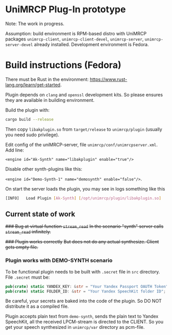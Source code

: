 # UniMRCP Plug-In prototype
Note: The work in progress.

Assumption: build environment is RPM-based distro with UniMRCP packages `unimrcp-client`, `unimrcp-client-devel`, `unimrcp-server`, `unimrcp-server-devel` already installed.
Development environment is Fedora.

# Build instructions (Fedora)
There must be Rust in the environment: <https://www.rust-lang.org/learn/get-started>.

Plugin depends on `clang` and `openssl` development kits. So please ensures they are available in building environment.

Build the plugin with:
```bash
cargo build --release
```

Then copy `libakplugin.so` from `target/release` to `unimrcp/plugin` (usually you need sudo privilege).

Edit config of the uniMRCP-server, file `unimrcp/conf/unimrcpserver.xml`. Add line:

`<engine id="Ak-Synth" name="libakplugin" enable="true"/>` 

Disable other synth-plugins like this: 

`<engine id="Demo-Synth-1" name="demosynth" enable="false"/>`.

On start the server loads the plugin, you may see in logs something like this
```bash
[INFO]   Load Plugin [Ak-Synth] [/opt/unimrcp/plugin/libakplugin.so]
```

## Current state of work
~~### Bug at virtual function `stream_read`~~
~~In the scenario "synth" server calls `stream_read` infinitely.~~

~~### Plugin works correctly~~
~~But does not do any actual synthesize. Client gets empty file.~~

### Plugin works with DEMO-SYNTH scenario
To be functional plugin needs to be built with `.secret` file in `src` directory.
File `.secret` must be:
```rust
pub(crate) static YANDEX_KEY: &str = "Your Yandex Passport OAUTH Token";
pub(crate) static FOLDER_ID: &str = "Your Yandex SpeechKit folder ID";
```

Be careful, your secrets are baked into the code of the plugin. So DO NOT distribute it as a compiled file.

Plugin accepts plain text from `demo-synth`, sends the plain text to Yandex SpeechKit, all the received LPCM-stream is directed to the CLIENT. So you get your speech synthesized in `unimrcp/var` directory as pcm-file.

